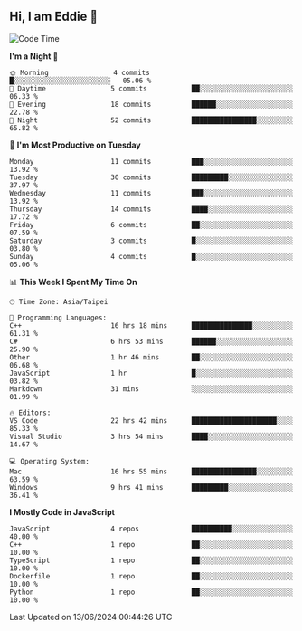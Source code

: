 ## Hi, I am Eddie 👋

<!--START_SECTION:waka-->
![Code Time](http://img.shields.io/badge/Code%20Time-153%20hrs%2052%20mins-blue)

**I'm a Night 🦉** 

```text
🌞 Morning                4 commits           █░░░░░░░░░░░░░░░░░░░░░░░░   05.06 % 
🌆 Daytime                5 commits           ██░░░░░░░░░░░░░░░░░░░░░░░   06.33 % 
🌃 Evening                18 commits          ██████░░░░░░░░░░░░░░░░░░░   22.78 % 
🌙 Night                  52 commits          ████████████████░░░░░░░░░   65.82 % 
```
📅 **I'm Most Productive on Tuesday** 

```text
Monday                   11 commits          ███░░░░░░░░░░░░░░░░░░░░░░   13.92 % 
Tuesday                  30 commits          █████████░░░░░░░░░░░░░░░░   37.97 % 
Wednesday                11 commits          ███░░░░░░░░░░░░░░░░░░░░░░   13.92 % 
Thursday                 14 commits          ████░░░░░░░░░░░░░░░░░░░░░   17.72 % 
Friday                   6 commits           ██░░░░░░░░░░░░░░░░░░░░░░░   07.59 % 
Saturday                 3 commits           █░░░░░░░░░░░░░░░░░░░░░░░░   03.80 % 
Sunday                   4 commits           █░░░░░░░░░░░░░░░░░░░░░░░░   05.06 % 
```


📊 **This Week I Spent My Time On** 

```text
🕑︎ Time Zone: Asia/Taipei

💬 Programming Languages: 
C++                      16 hrs 18 mins      ███████████████░░░░░░░░░░   61.31 % 
C#                       6 hrs 53 mins       ██████░░░░░░░░░░░░░░░░░░░   25.90 % 
Other                    1 hr 46 mins        ██░░░░░░░░░░░░░░░░░░░░░░░   06.68 % 
JavaScript               1 hr                █░░░░░░░░░░░░░░░░░░░░░░░░   03.82 % 
Markdown                 31 mins             ░░░░░░░░░░░░░░░░░░░░░░░░░   01.99 % 

🔥 Editors: 
VS Code                  22 hrs 42 mins      █████████████████████░░░░   85.33 % 
Visual Studio            3 hrs 54 mins       ████░░░░░░░░░░░░░░░░░░░░░   14.67 % 

💻 Operating System: 
Mac                      16 hrs 55 mins      ████████████████░░░░░░░░░   63.59 % 
Windows                  9 hrs 41 mins       █████████░░░░░░░░░░░░░░░░   36.41 % 
```

**I Mostly Code in JavaScript** 

```text
JavaScript               4 repos             ██████████░░░░░░░░░░░░░░░   40.00 % 
C++                      1 repo              ██░░░░░░░░░░░░░░░░░░░░░░░   10.00 % 
TypeScript               1 repo              ██░░░░░░░░░░░░░░░░░░░░░░░   10.00 % 
Dockerfile               1 repo              ██░░░░░░░░░░░░░░░░░░░░░░░   10.00 % 
Python                   1 repo              ██░░░░░░░░░░░░░░░░░░░░░░░   10.00 % 
```




 Last Updated on 13/06/2024 00:44:26 UTC
<!--END_SECTION:waka-->
